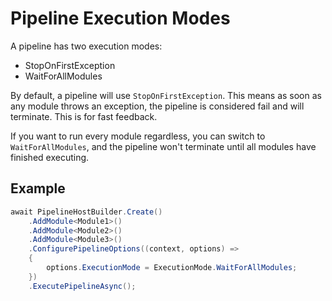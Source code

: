 # Pipeline Execution Modes

A pipeline has two execution modes:
- StopOnFirstException
- WaitForAllModules

By default, a pipeline will use `StopOnFirstException`. This means as soon as any module throws an exception, the pipeline is considered fail and will terminate. This is for fast feedback.

If you want to run every module regardless, you can switch to `WaitForAllModules`, and the pipeline won't terminate until all modules have finished executing.

## Example

```csharp
await PipelineHostBuilder.Create()
    .AddModule<Module1>()
    .AddModule<Module2>()
    .AddModule<Module3>()
    .ConfigurePipelineOptions((context, options) =>
    {
        options.ExecutionMode = ExecutionMode.WaitForAllModules;
    })
    .ExecutePipelineAsync();

```